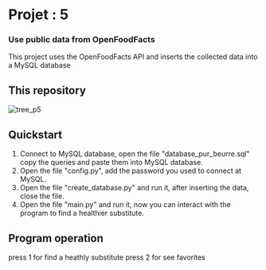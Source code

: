 # Projet : 5

### Use public data from OpenFoodFacts

This project uses the OpenFoodFacts API and inserts the collected data into a MySQL database

## This repository
![tree_p5](https://user-images.githubusercontent.com/37215918/47412568-61ad7e80-d76c-11e8-8bba-88f82b9d3d9b.png)

## Quickstart
1) Connect to  MySQL database, open the file "database_pur_beurre.sql" copy the queries and paste them into MySQL database.
2) Open the file "config.py", add the password you used to connect at MySQL.
3) Open the file "create_database.py" and run it, after inserting the data, close the file.
4) Open the file "main.py" and run it, now you can interact with the program to find a healthier substitute.

## Program operation
press 1 for find a heathly substitute
press 2 for see favorites
